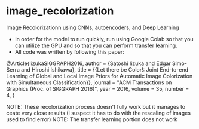 # image_recolorization

Image Recolorizationn using CNNs, autoencoders, and Deep Learning

- In order for the model to run quickly, run using Google Colab so that you can utilize the GPU and so that you can perform transfer learning.
- All code was written by following this paper:

 @Article{IizukaSIGGRAPH2016,
   author = {Satoshi Iizuka and Edgar Simo-Serra and Hiroshi Ishikawa},
   title = {{Let there be Color!: Joint End-to-end Learning of Global and Local Image Priors for Automatic Image Colorization with Simultaneous Classification}},
   journal = "ACM Transactions on Graphics (Proc. of SIGGRAPH 2016)",
   year = 2016,
   volume = 35,
   number = 4,
 }


NOTE: These recolorization process doesn't fully work but it manages to ceate very close results (I suspect it has to do with the rescaling of images used to find error)
NOTE: The transfer learning portion does not work
